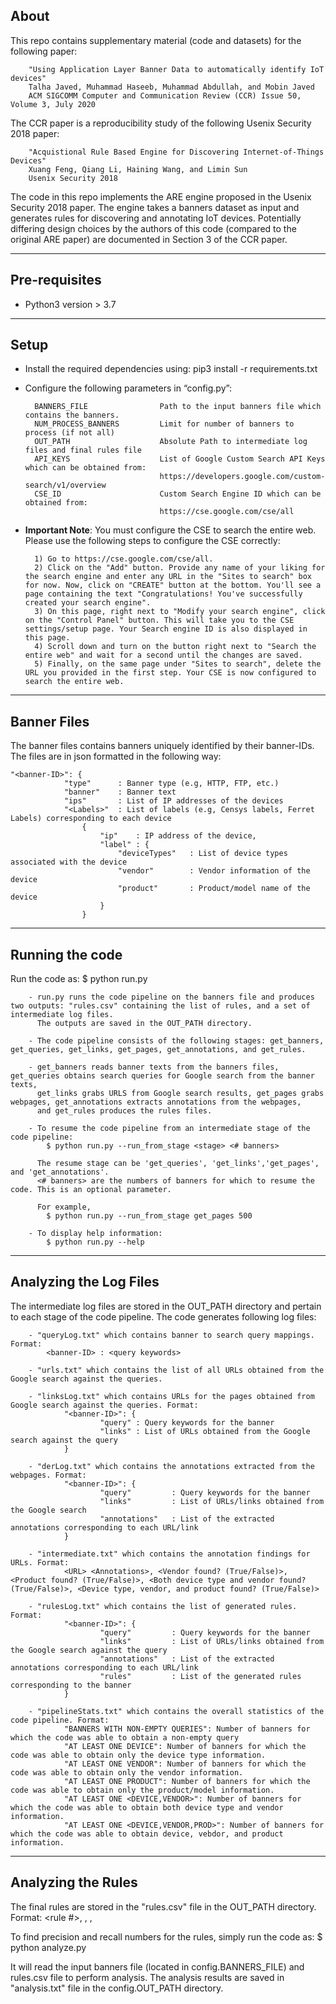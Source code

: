 ## About

This repo contains supplementary material (code and datasets) for the following paper:

        "Using Application Layer Banner Data to automatically identify IoT devices"
        Talha Javed, Muhammad Haseeb, Muhammad Abdullah, and Mobin Javed
        ACM SIGCOMM Computer and Communication Review (CCR) Issue 50, Volume 3, July 2020 

The CCR paper is a reproducibility study of the following Usenix Security 2018 paper:

        "Acquistional Rule Based Engine for Discovering Internet-of-Things Devices"
        Xuang Feng, Qiang Li, Haining Wang, and Limin Sun
        Usenix Security 2018

The code in this repo implements the ARE engine proposed in the Usenix Security 2018 paper. The engine takes a banners dataset as input and generates rules for discovering and annotating IoT devices. Potentially differing design choices by the authors of this code (compared to the original ARE paper) are documented in Section 3 of the CCR paper.  

---------------
Pre-requisites
---------------

- Python3 version > 3.7

--------------
Setup
--------------
- Install the required dependencies using: pip3 install -r requirements.txt

- Configure the following parameters in “config.py”:

        BANNERS_FILE                Path to the input banners file which contains the banners.
        NUM_PROCESS_BANNERS         Limit for number of banners to process (if not all)
        OUT_PATH                    Absolute Path to intermediate log files and final rules file
        API_KEYS                    List of Google Custom Search API Keys which can be obtained from:
                                    https://developers.google.com/custom-search/v1/overview 
        CSE_ID                      Custom Search Engine ID which can be obtained from: 
                                    https://cse.google.com/cse/all

- **Important Note**: You must configure the CSE to search the entire web. Please use the following steps to configure the CSE correctly:

        1) Go to https://cse.google.com/cse/all.
        2) Click on the "Add" button. Provide any name of your liking for the search engine and enter any URL in the "Sites to search" box for now. Now, click on "CREATE" button at the bottom. You'll see a page containing the text "Congratulations! You've successfully created your search engine".
        3) On this page, right next to "Modify your search engine", click on the "Control Panel" button. This will take you to the CSE settings/setup page. Your Search engine ID is also displayed in this page.
        4) Scroll down and turn on the button right next to "Search the entire web" and wait for a second until the changes are saved.
        5) Finally, on the same page under "Sites to search", delete the URL you provided in the first step. Your CSE is now configured to search the entire web.

--------------
Banner Files
--------------

The banner files contains banners uniquely identified by their banner-IDs. The files are in json formatted in the following way:

    "<banner-ID>": {
                "type"      : Banner type (e.g, HTTP, FTP, etc.)
                "banner"    : Banner text
                "ips"       : List of IP addresses of the devices
                "<Labels>"  : List of labels (e.g, Censys labels, Ferret Labels) corresponding to each device
                    {
                        "ip"    : IP address of the device,
                        "label" : {
                            "deviceTypes"   : List of device types associated with the device
                            "vendor"        : Vendor information of the device
                            "product"       : Product/model name of the device
                        }
                    }

----------------
Running the code
----------------

Run the code as:
    $ python run.py 

        - run.py runs the code pipeline on the banners file and produces two outputs: "rules.csv" containing the list of rules, and a set of intermediate log files.
          The outputs are saved in the OUT_PATH directory.

        - The code pipeline consists of the following stages: get_banners, get_queries, get_links, get_pages, get_annotations, and get_rules.
          
        - get_banners reads banner texts from the banners files, get_queries obtains search queries for Google search from the banner texts,
          get_links grabs URLS from Google search results, get_pages grabs webpages, get_annotations extracts annotations from the webpages,
          and get_rules produces the rules files.

        - To resume the code pipeline from an intermediate stage of the code pipeline:
            $ python run.py --run_from_stage <stage> <# banners>   
          
          The resume stage can be 'get_queries', 'get_links','get_pages', and 'get_annotations'.
          <# banners> are the numbers of banners for which to resume the code. This is an optional parameter. 
          
          For example,
            $ python run.py --run_from_stage get_pages 500

        - To display help information:
            $ python run.py --help


-----------------------
Analyzing the Log Files
-----------------------

The intermediate log files are stored in the OUT_PATH directory and pertain to each stage of the code pipeline.
The code generates following log files:

        - "queryLog.txt" which contains banner to search query mappings. Format: 
            <banner-ID> : <query keywords> 

        - "urls.txt" which contains the list of all URLs obtained from the Google search against the queries.

        - "linksLog.txt" which contains URLs for the pages obtained from Google search against the queries. Format:
                "<banner-ID>": {
                        "query" : Query keywords for the banner
                        "links" : List of URLs obtained from the Google search against the query
                }

        - "derLog.txt" which contains the annotations extracted from the webpages. Format:
                "<banner-ID>": {
                        "query"         : Query keywords for the banner
                        "links"         : List of URLs/links obtained from the Google search
                        "annotations"   : List of the extracted annotations corresponding to each URL/link
                }

        - "intermediate.txt" which contains the annotation findings for URLs. Format:
                <URL> <Annotations>, <Vendor found? (True/False)>, <Product found? (True/False)>, <Both device type and vendor found? (True/False)>, <Device type, vendor, and product found? (True/False)>

        - "rulesLog.txt" which contains the list of generated rules. Format:
                "<banner-ID>": {
                        "query"         : Query keywords for the banner
                        "links"         : List of URLs/links obtained from the Google search against the query
                        "annotations"   : List of the extracted annotations corresponding to each URL/link
                        "rules"         : List of the generated rules corresponding to the banner
                }

        - "pipelineStats.txt" which contains the overall statistics of the code pipeline. Format:
                "BANNERS WITH NON-EMPTY QUERIES": Number of banners for which the code was able to obtain a non-empty query
                "AT LEAST ONE DEVICE": Number of banners for which the code was able to obtain only the device type information.
                "AT LEAST ONE VENDOR": Number of banners for which the code was able to obtain only the vendor information.
                "AT LEAST ONE PRODUCT": Number of banners for which the code was able to obtain only the product/model information.
                "AT LEAST ONE <DEVICE,VENDOR>": Number of banners for which the code was able to obtain both device type and vendor information.
                "AT LEAST ONE <DEVICE,VENDOR,PROD>": Number of banners for which the code was able to obtain device, vebdor, and product information.


--------------------
Analyzing the Rules
--------------------

The final rules are stored in the "rules.csv" file in the OUT_PATH directory. Format:
    <rule #>, <rule items>, <support level>, <confidence level>

To find precision and recall numbers for the rules, simply run the code as:
    $ python analyze.py

It will read the input banners file (located in config.BANNERS_FILE) and rules.csv file to perform analysis. The analysis results are saved in "analysis.txt" file in the config.OUT_PATH directory.